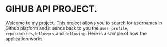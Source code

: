 # GIHUB API PROJECT.

Welcome to my project. This project allows you to search for usernames in Github platform and it sends back to you the `user profile`, `repositories`,`followers` and `following`.
Here is a sample of how the application works
